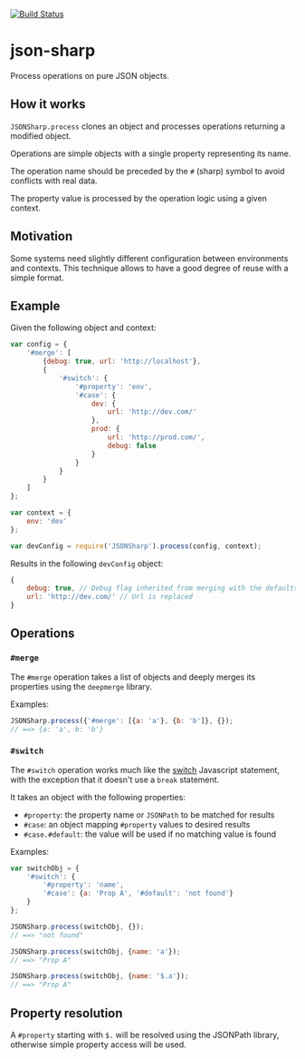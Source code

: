 [![Build Status](https://travis-ci.org/globocom/json-sharp.png?branch=master)](https://travis-ci.org/globocom/json-sharp)

json-sharp
==========

Process operations on pure JSON objects.


## How it works

`JSONSharp.process` clones an object and processes operations returning a
modified object.

Operations are simple objects with a single property representing its name.

The operation name should be preceded by the `#` (sharp) symbol to avoid
conflicts with real data.

The property value is processed by the operation logic using a given context.


## Motivation

Some systems need slightly different configuration between environments and
contexts. This technique allows to have a good degree of reuse with a simple
format.


## Example

Given the following object and context:

```js
var config = {
    '#merge': [
        {debug: true, url: 'http://localhost'},
        {
            '#switch': {
                '#property': 'env',
                '#case': {
                    dev: {
                        url: 'http://dev.com/'
                    },
                    prod: {
                        url: 'http://prod.com/',
                        debug: false
                    }
                }
            }
        }
    ]
};

var context = {
    env: 'dev'
};

var devConfig = require('JSONSharp').process(config, context);
```

Results in the following `devConfig` object:

```js
{
    debug: true, // Debug flag inherited from merging with the defaults
    url: 'http://dev.com/' // Url is replaced
}
```


## Operations

### `#merge`

The `#merge` operation takes a list of objects and deeply merges its properties
using the `deepmerge` library.

Examples:

```js
JSONSharp.process({'#merge': [{a: 'a'}, {b: 'b']}, {});
// ==> {a: 'a', b: 'b'}
```


### `#switch`

The `#switch` operation works much like the [switch](https://developer.mozilla.org/en/docs/Web/JavaScript/Reference/Statements/switch) Javascript statement, with the exception that it doesn't
use a `break` statement.

It takes an object with the following properties:

* `#property`: the property name or `JSONPath` to be matched for results
* `#case`: an object mapping `#property` values to desired results
* `#case.#default`: the value will be used if no matching value is found

Examples:

```js
var switchObj = {
    '#switch': {
        '#property': 'name',
        '#case': {a: 'Prop A', '#default': 'not found'}
    }
};

JSONSharp.process(switchObj, {});
// ==> "not found"

JSONSharp.process(switchObj, {name: 'a'});
// ==> "Prop A"

JSONSharp.process(switchObj, {name: '$.a'});
// ==> "Prop A"
```


## Property resolution

A `#property` starting with `$.` will be resolved using the JSONPath library,
otherwise simple property access will be used.
